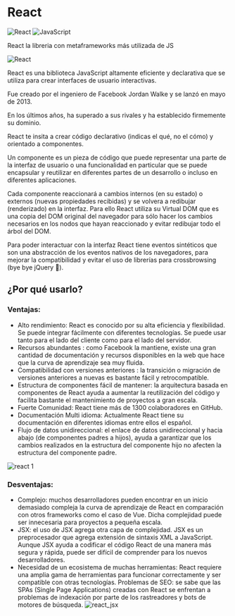 # **React**

![React](https://img.shields.io/badge/react-%2320232a.svg?style=for-the-badge&logo=react&logoColor=%2361DAFB)
![JavaScript](https://img.shields.io/badge/javascript-%23323330.svg?style=for-the-badge&logo=javascript&logoColor=%23F7DF1E)

React la libreria con metaframeworks más utilizada de JS

![React](https://cdn.hashnode.com/res/hashnode/image/upload/v1620551252972/yEwPk5yhT.png?w=1600&h=840&fit=crop&crop=entropy&auto=compress,format&format=webp)

React es una biblioteca JavaScript altamente eficiente y declarativa que se utiliza para crear interfaces de usuario interactivas.

Fue creado por el ingeniero de Facebook Jordan Walke y se lanzó en mayo de 2013.

En los últimos años, ha superado a sus rivales y ha establecido firmemente su dominio.

React te insita a crear código declarativo (indicas el qué, no el cómo) y orientado a componentes.

Un componente es un pieza de código que puede representar una parte de la interfaz de usuario o una funcionalidad en particular que se puede encapsular y reutilizar en diferentes partes de un desarrollo o incluso en diferentes aplicaciones.

Cada componente reaccionará a cambios internos (en su estado) o externos (nuevas propiedades recibidas) y se volvera a redibujar (renderizado) en la interfaz. Para ello React utiliza su Virtual DOM que es una copia del DOM original del navegador para sólo hacer los cambios necesarios en los nodos que hayan reaccionado y evitar redibujar todo el árbol del DOM.

Para poder interactuar con la interfaz React tiene eventos sintéticos que son una abstracción de los eventos nativos de los navegadores, para mejorar la compatibilidad y evitar el uso de librerías para crossbrowsing (bye bye jQuery 🤭).

## ¿Por qué usarlo?

### Ventajas:

- Alto rendimiento: React es conocido por su alta eficiencia y flexibilidad. Se puede integrar fácilmente con diferentes tecnologías. Se puede usar tanto para el lado del cliente como para el lado del servidor.
- Recursos abundantes : como Facebook la mantiene, existe una gran cantidad de documentación y recursos disponibles en la web que hace que la curva de aprendizaje sea muy fluida.
- Compatibilidad con versiones anteriores : la transición o migración de versiones anteriores a nuevas es bastante fácil y retrocompatible.
- Estructura de componentes fácil de mantener: la arquitectura basada en componentes de React ayuda a aumentar la reutilización del código y facilita bastante el mantenimiento de proyectos a gran escala.
- Fuerte Comunidad: React tiene más de 1300 colaboradores en GitHub.
- Documentación Multi idioma: Actualmente React tiene su documentación en diferentes idiomas entre ellos el español.
- Flujo de datos unidireccional: el enlace de datos unidireccional y hacia abajo (de componentes padres a hijos), ayuda a garantizar que los cambios realizados en la estructura del componente hijo no afecten la estructura del componente padre.

![react 1](https://static.skillshare.com/uploads/video/thumbnails/e0df934d3da31e5558e9fa41a4baa51a/original)

### Desventajas:

- Complejo: muchos desarrolladores pueden encontrar en un inicio demasiado compleja la curva de aprendizaje de React en comparación con otros frameworks como el caso de Vue. Dicha complejidad puede ser innecesaria para proyectos a pequeña escala.
- JSX: el uso de JSX agrega otra capa de complejidad. JSX es un preprocesador que agrega extensión de sintaxis XML a JavaScript. Aunque JSX ayuda a codificar el código React de una manera más segura y rápida, puede ser difícil de comprender para los nuevos desarrolladores.
- Necesidad de un ecosistema de muchas herramientas: React requiere una amplia gama de herramientas para funcionar correctamente y ser compatible con otras tecnologías.
  Problemas de SEO: se sabe que las SPAs (Single Page Applications) creadas con React se enfrentan a problemas de indexación por parte de los rastreadores y bots de motores de búsqueda.
  ![react_jsx](https://bs-uploads.toptal.io/blackfish-uploads/components/blog_post_page/content/cover_image_file/cover_image/687457/retina_1708x683_staging.toptal.net_javascript_emulating-react-jsx-in-vanilla-javascript-816eafe06505b888585d08474f2166e7.png)
